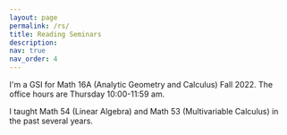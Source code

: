 ```yaml
---
layout: page
permalink: /rs/
title: Reading Seminars
description: 
nav: true
nav_order: 4
---
```


I'm a GSI for Math 16A (Analytic Geometry and Calculus) Fall 2022. The office hours are Thursday 10:00-11:59 am.


I taught Math 54 (Linear Algebra) and Math 53 (Multivariable Calculus) in the past several years. 
